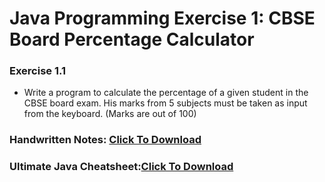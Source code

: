 # Java Programming Exercise 1: CBSE Board Percentage Calculator

### Exercise 1.1

- Write a program to calculate the percentage of a given student in the CBSE board exam. His marks from 5 subjects must be taken as input from the keyboard. (Marks are out of 100)

### Handwritten Notes: [Click To Download](https://api.codewithharry.com/media/videoSeriesFiles/courseFiles/java-tutorials-for-beginners-6/JavaChapter1.pdf)

### Ultimate Java Cheatsheet:[Click To Download](https://api.codewithharry.com/media/videoSeriesFiles/courseFiles/java-tutorials-for-beginners-6/UltimateJavaCheatSheet.pdf)
